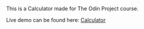 This is a Calculator made for The Odin Project course.

Live demo can be found here: [Calculator](https://muzidube.github.io/calculator/)
